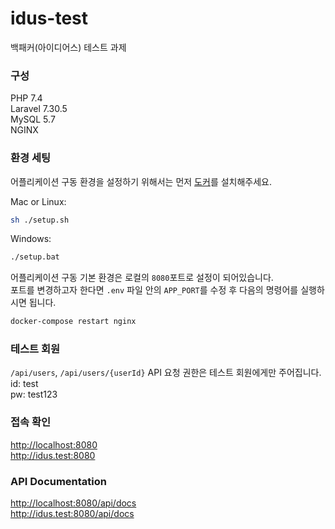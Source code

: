 # idus-test
백패커(아이디어스) 테스트 과제

### 구성
PHP 7.4  
Laravel 7.30.5  
MySQL 5.7  
NGINX  


### 환경 세팅
어플리케이션 구동 환경을 설정하기 위해서는 먼저 [도커](https://docs.docker.com/get-docker/)를 설치해주세요.  
  
Mac or Linux:
```zsh
sh ./setup.sh
```
  
Windows:
```zsh
./setup.bat
```

어플리케이션 구동 기본 환경은 로컬의 `8080`포트로 설정이 되어있습니다.  
포트를 변경하고자 한다면 `.env` 파일 안의 `APP_PORT`를 수정 후 다음의 명령어를 실행하시면 됩니다.
```zsh
docker-compose restart nginx
```  

### 테스트 회원
`/api/users`, `/api/users/{userId}` API 요청 권한은 테스트 회원에게만 주어집니다.  
id: test  
pw: test123

### 접속 확인
<http://localhost:8080>  
<http://idus.test:8080>  

### API Documentation
<http://localhost:8080/api/docs>  
<http://idus.test:8080/api/docs>  
